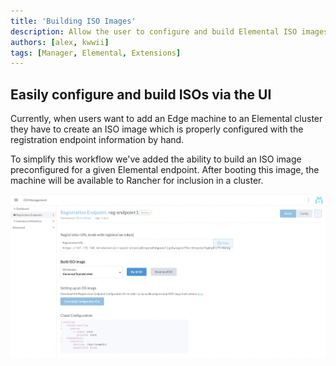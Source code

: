 ```yaml
---
title: 'Building ISO Images'
description: Allow the user to configure and build Elemental ISO images
authors: [alex, kwwii]
tags: [Manager, Elemental, Extensions]
---
```

## Easily configure and build ISOs via the UI

Currently, when users want to add an Edge machine to an Elemental cluster they have to create an ISO image which is properly configured with the registration endpoint information by hand. 

To simplify this workflow we've added the ability to build an ISO image preconfigured for a given Elemental endpoint. After booting this image, the machine will be available to Rancher for inclusion in a cluster.

![ISO Build](./image1.png)